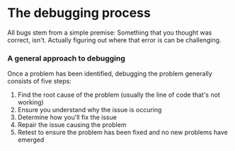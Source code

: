 # The debugging process

All bugs stem from a simple premise: Something that you thought was correct, isn't. Actually figuring out where that error is can be challenging. 

### A general approach to debugging

Once a problem has been identified, debugging the problem generally consists of five steps:

1. Find the root cause of the problem (usually the line of code that's not working)
1. Ensure you understand why the issue is occuring
1. Determine how you'll fix the issue
1. Repair the issue causing the problem
1. Retest to ensure the problem has been fixed and no new problems have emerged
